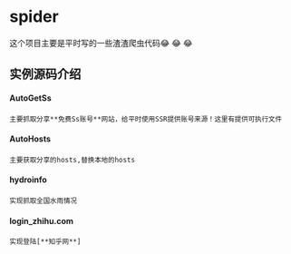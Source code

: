 # spider
这个项目主要是平时写的一些渣渣爬虫代码:joy: :joy: :joy:

## 实例源码介绍
#### AutoGetSs  
    主要抓取分享**免费Ss账号**网站，给平时使用SSR提供账号来源！这里有提供可执行文件

#### AutoHosts
    主要获取分享的hosts,替换本地的hosts

#### hydroinfo
    实现抓取全国水雨情况

#### login_zhihu.com
    实现登陆[**知乎网**]